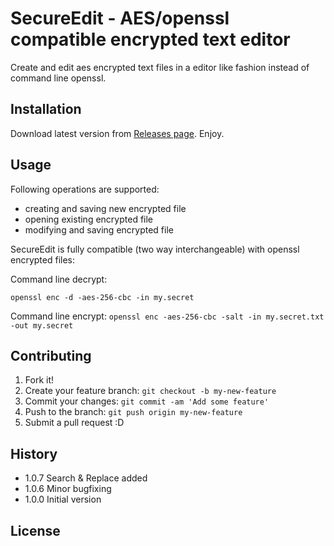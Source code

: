 # SecureEdit - AES/openssl compatible encrypted text editor

Create and edit aes encrypted text files in a editor like fashion instead of command line openssl. 


## Installation

Download latest version from [Releases page](../../releases/latest). Enjoy.

## Usage

Following operations are supported:
* creating and saving new encrypted file
* opening existing encrypted file
* modifying and saving encrypted file

SecureEdit is fully compatible (two way interchangeable) with openssl encrypted files:

Command line decrypt:

```openssl enc -d -aes-256-cbc -in my.secret```

Command line encrypt:
```openssl enc -aes-256-cbc -salt -in my.secret.txt -out my.secret```

## Contributing

1. Fork it!
2. Create your feature branch: `git checkout -b my-new-feature`
3. Commit your changes: `git commit -am 'Add some feature'`
4. Push to the branch: `git push origin my-new-feature`
5. Submit a pull request :D

## History

* 1.0.7 Search & Replace added
* 1.0.6 Minor bugfixing
* 1.0.0 Initial version

## License
